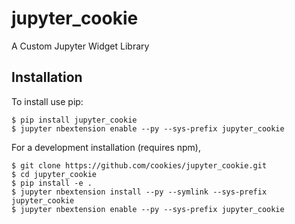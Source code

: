jupyter_cookie
===============================

A Custom Jupyter Widget Library

Installation
------------

To install use pip:

    $ pip install jupyter_cookie
    $ jupyter nbextension enable --py --sys-prefix jupyter_cookie


For a development installation (requires npm),

    $ git clone https://github.com/cookies/jupyter_cookie.git
    $ cd jupyter_cookie
    $ pip install -e .
    $ jupyter nbextension install --py --symlink --sys-prefix jupyter_cookie
    $ jupyter nbextension enable --py --sys-prefix jupyter_cookie
